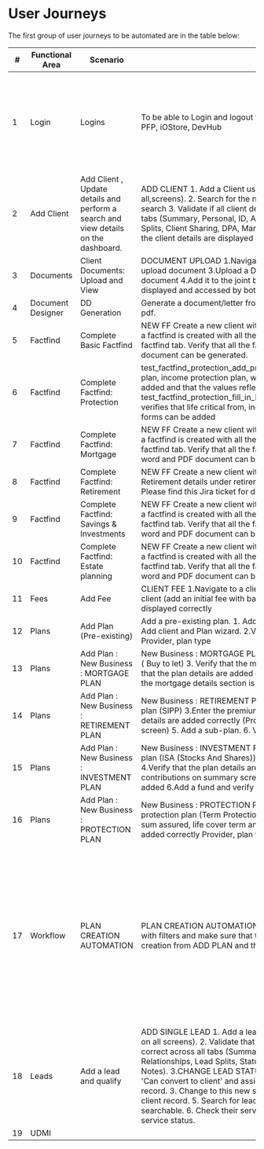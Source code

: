 # User Journeys
The first group of user journeys to be automated are in the table below:



 | # | Functional Area | Scenario | Steps | ID | Status |  Notes | Markers |
 |---|---|---|---|---|---|---|---|
 | 1  	| Login | Logins | To be able to Login and logout from the below systems: IO, IO(unipass), PFP, iOStore, DevHub|| Done | IO Login: Done, IO Login (unipass): Done, PFP: Done, IOStore: Done, DevHub: Done     |login, devhub, pfp, unipass, delegation, iostore|
 | 2  	| Add Client | Add Client , Update details and perform a search and view details on the dashboard. 	    | ADD CLIENT 1. Add a Client using the 'Add client' wizard (populate data on all,screens). 2. Search for the new client from client search and client quick search 3. Validate if all client details are reflected across all Client Detail tabs (Summary, Personal, ID, Addresses, Contact, Relationships, Client Splits, Client Sharing, DPA, Marketing, Service History, Notes). 4.Verify that the client details are displayed correctly under client dashboard|| Done ||client|
 | 3  	| Documents | Client Documents: Upload and View | DOCUMENT UPLOAD     1.Navigate to client record     2.From actions, select upload document     3.Upload a Document against the Client and view the document     4.Add it to the joint binder and verify that the documents are displayed and   accessed by both the clients || To Do || |
 | 4  	| Document Designer | DD Generation | Generate a document/letter from a pre-defined template both in Word and pdf.|| Done || |
 | 5  	| Factfind | Complete Basic Factfind | NEW FF Create a new client with all the personal information and verify that a factfind is created with all the personal data as soon as user clicks on factfind tab.  Verify that all the factfind actions are working. Verify that a PDF document can be generated.|| Done |  Basic journey has been automated. |client, factfind|
 | 6  	| Factfind | Complete Factfind: Protection | test_factfind_protection_add_provision: verifies that adding term protection plan, income protection plan, whole of life plan, family income plan can be added and that the values reflected on summary tab; test_factfind_protection_fill_in_life_critical_income_buildings_forms_journey: verifies that life critical from, income protection form, buildings contents forms can be added || Done ||client, factfind|
 | 7  	| Factfind | Complete Factfind: Mortgage | NEW FF Create a new client with all the personal information and verify that a factfind is created with all the personal data as soon as user clicks on factfind tab.  Verify that all the factfind actions are working. Verify that a word and PDF document can be generated.|| To Do ||client, factfind|
 | 8  	| Factfind | Complete Factfind: Retirement | NEW FF Create a new client with all the personal information and Add Retirement details under retirement sub tab, Finaly verify its presence. Please find this Jira ticket for details (IP-42748)|| In Progress ||client, factfind|
 | 9  	| Factfind | Complete Factfind: Savings & Investments | NEW FF Create a new client with all the personal information and verify that a factfind is created with all the personal data as soon as user clicks on factfind tab.  Verify that all the factfind actions are working. Verify that a word and PDF document can be generated.|| To Do ||client, factfind|
 | 10  	| Factfind | Complete Factfind: Estate planning | NEW FF Create a new client with all the personal information and verify that a factfind is created with all the personal data as soon as user clicks on factfind tab.  Verify that all the factfind actions are working. Verify that a word and PDF document can be generated.|| To Do ||client, factfind|
 | 11    | Fees | Add Fee | CLIENT FEE 1.Navigate to a client record 2.From actions, Add a fee to the client (add an initial fee with basic details) 3.Verify that the fee summary is displayed correctly || Done ||fee|
 | 12  	| Plans | Add Plan (Pre-existing)| Add a pre-existing plan. 1. Add a client and a pre-existing plan using the Add client and Plan wizard. 2.Verify that the plan details are added correctly Provider, plan type|| Done ||client, plan|
 | 13  	| Plans | Add Plan : New Business : MORTGAGE PLAN | New Business : MORTGAGE PLAN 1. Create a client 2. Add a mortgage  plan ( Buy to let) 3. Verify that the mortgage details sections is present 4. Verify that the plan details are added correctly Provider, plan type   5. Verify that the mortgage details section is present on the Summary Tab || Done ||plan|
 | 14  	| Plans	| Add Plan : New Business : RETIREMENT PLAN	| New Business : RETIREMENT PLAN 1.Open a client record 2.Add a pension plan (SIPP) 3.Enter the premium details and save 4.Verify that the plan details are added correctly (Provider, plan type, premium on summary screen) 5. Add a sub-plan. 6. Verify that it is present on the Sub Plan Tab.|| Done ||plan|
 | 15 	| Plans | Add Plan : New Business :  INVESTMENT PLAN | New Business : INVESTMENT PLAN 1.Create a client 2.Add an investment plan (ISA (Stocks And Shares)) 3.Enter a lump sum contribution and save 4.Verify that the plan details are added correctly Provider, plan type, contributions on summary screen 5.Add a valuation and verify that the it is added 6.Add a fund and verify that the it is added || Done ||plan|
 | 16 	| Plans | Add Plan : New Business : PROTECTION PLAN | New Business : PROTECTION PLAN 1.Open a client record 2.Add a protection plan (Term Protection) 3.Enter the premium details, life cover sum assured, life cover term and save 4.Verify that the plan details are added correctly Provider, plan type, contributions on summary screen etc...|| Done ||plan|
 | 17 	| Workflow | PLAN CREATION AUTOMATION | PLAN CREATION AUTOMATION Create a plan creation automation template with filters and make sure that the workflow template is triggered on plan creation from ADD PLAN and the task are assigned correctly|| In Progress | TC 01 - Creating a new plan workflow template and moving it to Active status - DONE; TC 02 - Creating a new plan workflow template and triggering it - Done |workflow, plan, task|
 | 18 	| Leads | Add a lead and qualify	| ADD SINGLE LEAD     1. Add a lead using the add lead wizard (populate data on all screens).     2. Validate that the details entered when adding the lead are correct across all tabs (Summary, Personal, Addresses, Contact, Relationships, Lead Splits, Status History, Adviser History, DPA, Marketing, Notes).      3.CHANGE LEAD STATUS     1. Create a new lead status, tick the box 'Can convert to client' and assign a service status     2. Open an existing lead record.     3. Change to this new status.     4. Validate lead record changes to client record.      5. Search for lead name in the client search to validate it is searchable.     6. Check their service status tab and validate the change in service status.  	|| Done |   Add single lead: Done. Change Lead Status: Done |lead|
 | 19 	| UDMI | | || To Do || |


